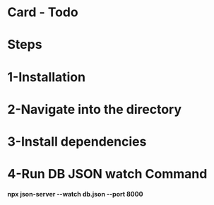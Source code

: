 <h1>Card - Todo</h1> 

# Steps
# 1-Installation
# 2-Navigate into the directory
# 3-Install dependencies
# 4-Run DB JSON watch Command
 <h4> npx json-server --watch db.json --port 8000 </h4>
